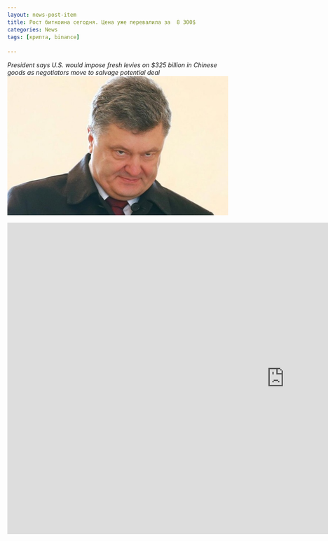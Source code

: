 ```yaml
---
layout: news-post-item
title: Рост биткоина сегодня. Цена уже перевалила за  8 300$
categories: News
tags: [крипта, binance]

---
```

*President says U.S. would impose fresh levies on $325 billion in Chinese goods as negotiators move to salvage potential deal*
![My helpful screenshot](/assets/15515254754712.jpg)



<div class="video mar">
<iframe width="1263" height="712" src="https://www.youtube.com/embed/ZD6ZP94D_v4" frameborder="0" allow="accelerometer; autoplay; encrypted-media; gyroscope; picture-in-picture" allowfullscreen></iframe>
</div>


